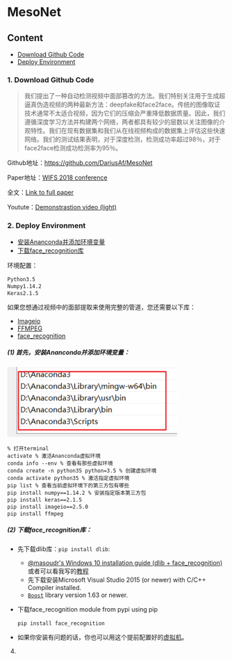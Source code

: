 # MesoNet

## Content

- [Download Github Code](#download-github-code)
- [Deploy Environment](#deploy-environment)





### 1. Download Github Code <span id = "download-github-code">

> 我们提出了一种自动检测视频中面部篡改的方法。我们特别关注用于生成超逼真伪造视频的两种最新方法：deepfake和face2face。传统的图像取证技术通常不太适合视频，因为它们的压缩会严重降低数据质量。因此，我们遵循深度学习方法并构建两个网络，两者都具有较少的层数以关注图像的介观特性。我们在现有数据集和我们从在线视频构成的数据集上评估这些快速网络。我们的测试结果表明，对于深度检测，检测成功率超过98％，对于face2face检测成功检测率为95％。

Github地址：https://github.com/DariusAf/MesoNet

Paper地址：[WIFS 2018 conference](http://wifs2018.comp.polyu.edu.hk/)

全文：[Link to full paper](https://arxiv.org/abs/1809.00888)

Youtute：[Demonstrastion video (light)](https://www.youtube.com/watch?v=vch1CmgX0LA)

### 2. Deploy Environment <span id = "deploy-environment">

- [安装Ananconda并添加环境变量](#安装Ananconda并添加环境变量)
- [下载face_recognition库](#下载face_recognition库)

环境配置：

```
Python3.5
Numpy1.14.2
Keras2.1.5
```

如果您想通过视频中的面部提取来使用完整的管道，您还需要以下库：

- [Imageio](https://pypi.org/project/imageio/)
- [FFMPEG](https://www.ffmpeg.org/download.html)
- [face_recognition](https://github.com/ageitgey/face_recognition)

##### (1) 首先，安装Ananconda并添加环境变量：<span id = "安装Ananconda并添加环境变量">

![](../pictures/42-Ananconda-path.png)

   ```
   % 打开terminal
   activate % 激活Ananconda虚拟环境
   conda info --env % 查看有那些虚拟环境
   conda create -n python35 python=3.5 % 创建虚拟环境
   conda activate python35 % 激活指定虚拟环境
   pip list % 查看当前虚拟环境下的第三方包有哪些
   pip install numpy==1.14.2 % 安装指定版本第三方包
   pip install keras==2.1.5
   pip install imageio==2.5.0
   pip install ffmpeg
   ```

##### (2) 下载face_recognition库： <span id = "下载face_recognition库">

- 先下载dlib库：`pip install dlib`:
  - [@masoudr's Windows 10 installation guide (dlib + face_recognition)](https://github.com/ageitgey/face_recognition/issues/175#issue-257710508)或者可以看我写的<a href = "../docs/Facenet-Opensource-Tool.md/#运行之前要先安装dlib库">教程</a>
  - 先下载安装Microsoft Visual Studio 2015 (or newer) with C/C++ Compiler installed. 
  - [`Boost`](https://blog.csdn.net/qq_27923041/article/details/76153125) library version 1.63 or newer.
  
- 下载face_recognition module from pypi using pip

  ```bash
  pip install face_recognition
  ```

- 如果你安装有问题的话，你也可以用这个提前配置好的[虚拟机](https://medium.com/@ageitgey/try-deep-learning-in-python-now-with-a-fully-pre-configured-vm-1d97d4c3e9b)。

4. 





























